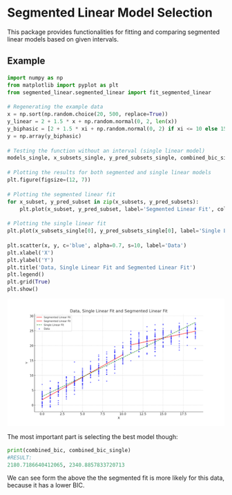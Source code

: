 # Segmented Linear Model Selection

This package provides functionalities for fitting and comparing segmented linear models based on given intervals.

## Example

```python
import numpy as np
from matplotlib import pyplot as plt
from segmented_linear.segmented_linear import fit_segmented_linear

# Regenerating the example data
x = np.sort(np.random.choice(20, 500, replace=True))
y_linear = 2 + 1.5 * x + np.random.normal(0, 2, len(x))
y_biphasic = [2 + 1.5 * xi + np.random.normal(0, 2) if xi <= 10 else 15 + 0.5 * xi + np.random.normal(0, 2) for xi in x]
y = np.array(y_biphasic)

# Testing the function without an interval (single linear model)
models_single, x_subsets_single, y_pred_subsets_single, combined_bic_single = fit_segmented_linear(x, y, interval_list=[])

# Plotting the results for both segmented and single linear models
plt.figure(figsize=(12, 7))

# Plotting the segmented linear fit
for x_subset, y_pred_subset in zip(x_subsets, y_pred_subsets):
    plt.plot(x_subset, y_pred_subset, label='Segmented Linear Fit', color='red')

# Plotting the single linear fit
plt.plot(x_subsets_single[0], y_pred_subsets_single[0], label='Single Linear Fit', color='green', linestyle='--')

plt.scatter(x, y, c='blue', alpha=0.7, s=10, label='Data')
plt.xlabel('X')
plt.ylabel('Y')
plt.title('Data, Single Linear Fit and Segmented Linear Fit')
plt.legend()
plt.grid(True)
plt.show()
```
![Segmented vs Single Linear Fit](assets/segmented_vs_single_linear_fit.png)


The most important part is selecting the best model though:
```python
print(combined_bic, combined_bic_single)
#RESULT:
2180.7186640412065, 2340.8857833720713
```

We can see form the above the the segmented fit is more likely for this data, because it has a lower BIC.
